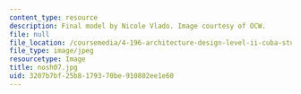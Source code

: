 ```yaml
---
content_type: resource
description: Final model by Nicole Vlado. Image courtesy of OCW.
file: null
file_location: /coursemedia/4-196-architecture-design-level-ii-cuba-studio-spring-2004/3207b7bf25b8179370be910802ee1e60_nosh07.jpg
file_type: image/jpeg
resourcetype: Image
title: nosh07.jpg
uid: 3207b7bf-25b8-1793-70be-910802ee1e60
---
```

